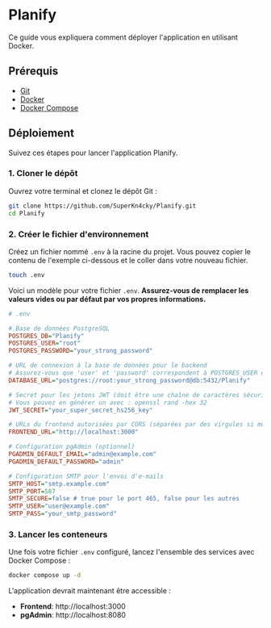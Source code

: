 # Planify

Ce guide vous expliquera comment déployer l'application en utilisant Docker.

## Prérequis

- [Git](https://git-scm.com/)
- [Docker](https://www.docker.com/products/docker-desktop/)
- [Docker Compose](https://docs.docker.com/compose/install/)

## Déploiement

Suivez ces étapes pour lancer l'application Planify.

### 1. Cloner le dépôt

Ouvrez votre terminal et clonez le dépôt Git :

```bash
git clone https://github.com/SuperKn4cky/Planify.git
cd Planify
```

### 2. Créer le fichier d'environnement

Créez un fichier nommé `.env` à la racine du projet. Vous pouvez copier le contenu de l'exemple ci-dessous et le coller dans votre nouveau fichier.

```bash
touch .env
```

Voici un modèle pour votre fichier `.env`. **Assurez-vous de remplacer les valeurs vides ou par défaut par vos propres informations.**

```ini
# .env

# Base de données PostgreSQL
POSTGRES_DB="Planify"
POSTGRES_USER="root"
POSTGRES_PASSWORD="your_strong_password"

# URL de connexion à la base de données pour le backend
# Assurez-vous que 'user' et 'password' correspondent à POSTGRES_USER et POSTGRES_PASSWORD
DATABASE_URL="postgres://root:your_strong_password@db:5432/Planify"

# Secret pour les jetons JWT (doit être une chaîne de caractères sécurisée)
# Vous pouvez en générer un avec : openssl rand -hex 32
JWT_SECRET="your_super_secret_hs256_key"

# URLs du frontend autorisées par CORS (séparées par des virgules si multiples)
FRONTEND_URL="http://localhost:3000"

# Configuration pgAdmin (optionnel)
PGADMIN_DEFAULT_EMAIL="admin@example.com"
PGADMIN_DEFAULT_PASSWORD="admin"

# Configuration SMTP pour l'envoi d'e-mails
SMTP_HOST="smtp.example.com"
SMTP_PORT=587
SMTP_SECURE=false # true pour le port 465, false pour les autres
SMTP_USER="user@example.com"
SMTP_PASS="your_smtp_password"
```

### 3. Lancer les conteneurs

Une fois votre fichier `.env` configuré, lancez l'ensemble des services avec Docker Compose :

```bash
docker compose up -d
```

L'application devrait maintenant être accessible :

- **Frontend**: http://localhost:3000
- **pgAdmin**: http://localhost:8080

